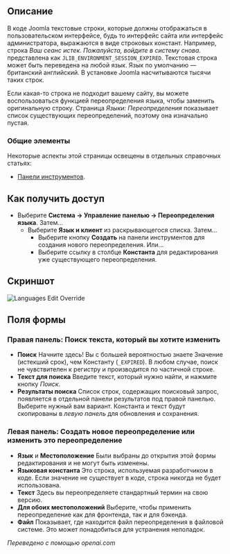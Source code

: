 <!-- Filename: Help4.x:Languages:_Edit_Override / Display title: Языки: Изменить Переопределение -->

## Описание

В коде Joomla текстовые строки, которые должны отображаться в пользовательском интерфейсе, будь то интерфейс сайта или интерфейс администратора, выражаются в виде строковых констант. Например, строка *Ваш сеанс истек. Пожалуйста, войдите в систему снова.* представлена как `JLIB_ENVIRONMENT_SESSION_EXPIRED`. Текстовая строка может быть переведена на любой язык. Язык по умолчанию — британский английский. В установке Joomla насчитываются тысячи таких строк.

Если какая-то строка не подходит вашему сайту, вы можете воспользоваться функцией переопределения языка, чтобы заменить оригинальную строку. Страница *Языки: Переопределения* показывает список существующих переопределений, поэтому она изначально пустая.

### Общие элементы

Некоторые аспекты этой страницы освещены в отдельных справочных статьях:

* [Панели инструментов](jdocmanual?article=help/common-elements/toolbars).

## Как получить доступ

- Выберите **Система → Управление панелью → Переопределения языка**. Затем...
  - Выберите **Язык и клиент** из раскрывающегося списка. Затем...
    - Выберите кнопку **Создать** на панели инструментов для создания нового переопределения.
      Или...
    - Выберите ссылку в столбце **Константа** для редактирования уже существующего переопределения.

## Скриншот

![Languages Edit Override](../../../ru/images/languages/languages-edit-override.png)

## Поля формы

### Правая панель: Поиск текста, который вы хотите изменить

- **Поиск** Начните здесь! Вы с большей вероятностью знаете Значение
  (истекший срок), чем Константу (`_EXPIRED`). В любом случае, поиск
  не чувствителен к регистру и производится по частичной строке.
- **Текст для поиска** Введите текст, который нужно найти, и нажмите кнопку *Поиск*.
- **Результаты поиска** Список строк, содержащих поисковый запрос,
  появляется в отдельной панели результатов под правой панелью. Выберите
  нужный вам вариант. Константа и текст будут скопированы в
  *левую панель* для обновления и сохранения.

### Левая панель: Создать новое переопределение или изменить это переопределение

- **Язык** и **Местоположение** Были выбраны до открытия этой
  формы редактирования и не могут быть изменены.
- **Языковая константа** Это строка, используемая разработчиком в коде.
  Если значение не существует в коде, строка никогда не будет использована.
- **Текст** Здесь вы переопределяете стандартный термин на свою
  версию.
- **Для обоих местоположений** Выберите, чтобы применить переопределение как для фронтенда, так и для бэкенда.
- **Файл** Показывает, где находится файл переопределения в файловой
  системе. Это может понадобиться для устранения неполадок.

*Переведено с помощью openai.com*

